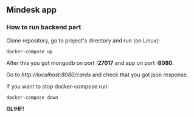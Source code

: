 ## Mindesk app

### How to run backend part

Clone repository, go to project's directory and run (on Linux):
```
docker-compose up
```

After this you got mongodb on port **:27017** and app on port **:8080**.

Go to *http://localhost:8080/cards* and check that you got json response.


If you want to stop docker-compose run:
```
docker-compose down
```

**GL!HF!**
